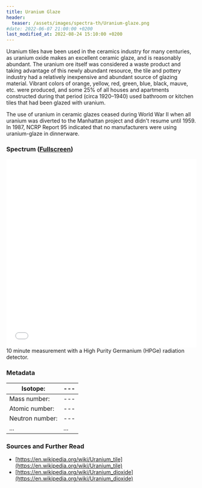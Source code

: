 ```yaml
---
title: Uranium Glaze
header:
  teaser: /assets/images/spectra-th/Uranium-glaze.png
#date: 2022-06-07 21:00:00 +0200
last_modified_at: 2022-08-24 15:10:00 +0200
---
```


Uranium tiles have been used in the ceramics industry for many centuries, as uranium oxide makes an excellent ceramic glaze, and is reasonably abundant. The uranium ore itself was considered a waste product and taking advantage of this newly abundant resource, the tile and pottery industry had a relatively inexpensive and abundant source of glazing material. Vibrant colors of orange, yellow, red, green, blue, black, mauve, etc. were produced, and some 25% of all houses and apartments constructed during that period (circa 1920–1940) used bathroom or kitchen tiles that had been glazed with uranium.

The use of uranium in ceramic glazes ceased during World War II when all uranium was diverted to the Manhattan project and didn't resume until 1959. In 1987, NCRP Report 95 indicated that no manufacturers were using uranium-glaze in dinnerware.

### Spectrum ([Fullscreen](/assets/spectra/Uranium-glaze.html))

<iframe width="100%" height="500" src="/assets/spectra/Uranium-glaze.html" title="Uranium Glaze gamma spectrum" frameborder="0" allowfullscreen></iframe>
10 minute measurement with a High Purity Germanium (HPGe) radiation detector.

### Metadata

| Isotope:        | --- |
| --------------- | --- |
| Mass number:    | --- |
| Atomic number:  | --- |
| Neutron number: | --- |
| ...             | ... |

### Sources and Further Read

- [https://en.wikipedia.org/wiki/Uranium_tile](https://en.wikipedia.org/wiki/Uranium_tile)
- [https://en.wikipedia.org/wiki/Uranium_dioxide](https://en.wikipedia.org/wiki/Uranium_dioxide)
